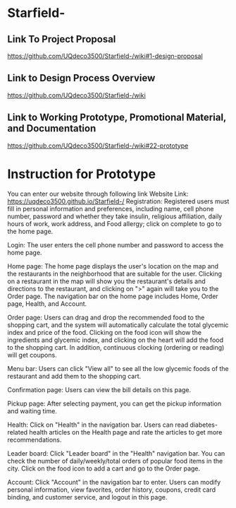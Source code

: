 # Starfield-

## Link To Project Proposal
https://github.com/UQdeco3500/Starfield-/wiki#1-design-proposal

## Link to Design Process Overview
https://github.com/UQdeco3500/Starfield-/wiki

## Link to Working Prototype, Promotional Material, and Documentation
https://github.com/UQdeco3500/Starfield-/wiki#22-prototype

# Instruction for Prototype
You can enter our website through following link
Website Link: https://uqdeco3500.github.io/Starfield-/
Registration: Registered users must fill in personal information and preferences, including name, cell phone number, password and whether they take insulin, religious affiliation, daily hours of work, work address, and Food allergy; click on complete to go to the home page.

Login: The user enters the cell phone number and password to access the home page.

Home page: The home page displays the user's location on the map and the restaurants in the neighborhood that are suitable for the user. Clicking on a restaurant in the map will show you the restaurant's details and directions to the restaurant, and clicking on ">" again will take you to the Order page. The navigation bar on the home page includes Home, Order page, Health, and Account.

Order page: Users can drag and drop the recommended food to the shopping cart, and the system will automatically calculate the total glycemic index and price of the food. Clicking on the food icon will show the ingredients and glycemic index, and clicking on the heart will add the food to the shopping cart. In addition, continuous clocking (ordering or reading) will get coupons.

Menu bar: Users can click "View all" to see all the low glycemic foods of the restaurant and add them to the shopping cart.

Confirmation page: Users can view the bill details on this page.

Pickup page: After selecting payment, you can get the pickup information and waiting time.

Health: Click on "Health" in the navigation bar. Users can read diabetes-related health articles on the Health page and rate the articles to get more recommendations.

Leader board: Click "Leader board" in the "Health" navigation bar. You can check the number of daily/weekly/total orders of popular food items in the city. Click on the food icon to add a cart and go to the Order page.

Account: Click "Account" in the navigation bar to enter. Users can modify personal information, view favorites, order history, coupons, credit card binding, and customer service, and logout in this page.
